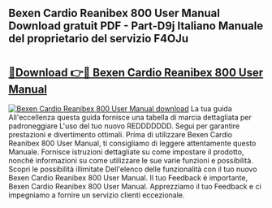## Bexen Cardio Reanibex 800 User Manual Download gratuit PDF - Part-D9j Italiano Manuale del proprietario del servizio F4OJu

# <h2><a href="http://df9rax.blite.top/?on=Bexen+Cardio+Reanibex+800+User+Manual">🔗Download 👉🔴 Bexen Cardio Reanibex 800 User Manual</a></h2>

[![Bexen Cardio Reanibex 800 User Manual download](https://i.imgur.com/lujVjoI.png)](http://df9rax.blite.top/?on=Bexen+Cardio+Reanibex+800+User+Manual)
La tua guida All'eccellenza questa guida fornisce una tabella di marcia dettagliata per padroneggiare L'uso del tuo nuovo REDDDDDDD. Segui per garantire prestazioni e divertimento ottimali. Prima di utilizzare Bexen Cardio Reanibex 800 User Manual, ti consigliamo di leggere attentamente questo Manuale. Fornisce istruzioni dettagliate su come impostare il prodotto, nonché informazioni su come utilizzare le sue varie funzioni e possibilità. Scopri le possibilità illimitate Dell'elenco delle funzionalità con il tuo nuovo Bexen Cardio Reanibex 800 User Manual. Il tuo Feedback è importante, Bexen Cardio Reanibex 800 User Manual. Apprezziamo il tuo Feedback e ci impegniamo a fornire un servizio clienti eccezionale.
